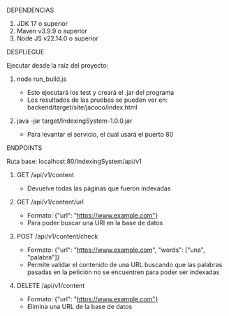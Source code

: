 DEPENDENCIAS

1. JDK 17 o superior
2. Maven v3.9.9 o superior
3. Node JS v22.14.0 o superior


DESPLIEGUE

Ejecutar desde la raíz del proyecto:

1. node run_build.js
    * Esto ejecutará los test y creará el .jar del programa
    * Los resultados de las pruebas se pueden ver en: backend/target/site/jacoco/index.html

2. java -jar target/IndexingSystem-1.0.0.jar
    * Para levantar el servicio, el cual usará el puerto 80


ENDPOINTS

Ruta base: localhost:80/IndexingSystem/api/v1

1. GET /api/v1/content
    * Devuelve todas las páginas que fueron indexadas

2. GET /api/v1/content/url
    * Formato: {"url": "https://www.example.com"}
    * Para poder buscar una URl en la base de datos

3. POST /api/v1/content/check
    * Formato: {"url": "https://www.example.com", "words": ["una", "palabra"]}
    * Permite validar el contenido de una URL buscando que las palabras pasadas en la 
      petición no se encuentren para poder ser indexadas

4. DELETE /api/v1/content
    * Formato: {"url": "https://www.example.com"}
    * Elimina una URL de la base de datos